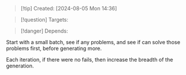 
>[!tip] Created: [2024-08-05 Mon 14:36]

>[!question] Targets: 

>[!danger] Depends: 

Start with a small batch, see if any problems, and see if can solve those problems first, before generating more.

Each iteration, if there were no fails, then increase the breadth of the generation.